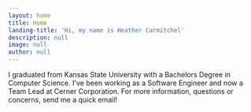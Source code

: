 ```yaml
---
layout: home
title: Home
landing-title: 'Hi, my name is Heather Carmitchel'
description: null
image: null
author: null
---
```


I graduated from Kansas State University with a Bachelors Degree in Computer Science. I've been working as a Software
Engineer and now a Team Lead at Cerner Corporation. For more information, questions or concerns, send me a quick email!
